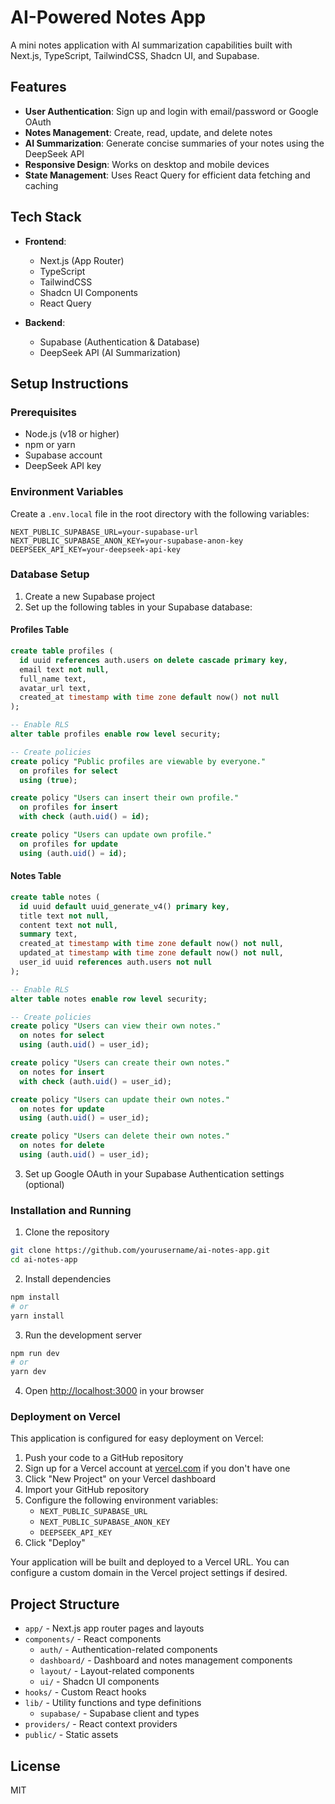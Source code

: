 # AI-Powered Notes App

A mini notes application with AI summarization capabilities built with Next.js, TypeScript, TailwindCSS, Shadcn UI, and Supabase.

## Features

- **User Authentication**: Sign up and login with email/password or Google OAuth
- **Notes Management**: Create, read, update, and delete notes
- **AI Summarization**: Generate concise summaries of your notes using the DeepSeek API
- **Responsive Design**: Works on desktop and mobile devices
- **State Management**: Uses React Query for efficient data fetching and caching

## Tech Stack

- **Frontend**:
  - Next.js (App Router)
  - TypeScript
  - TailwindCSS
  - Shadcn UI Components
  - React Query

- **Backend**:
  - Supabase (Authentication & Database)
  - DeepSeek API (AI Summarization)

## Setup Instructions

### Prerequisites

- Node.js (v18 or higher)
- npm or yarn
- Supabase account
- DeepSeek API key

### Environment Variables

Create a `.env.local` file in the root directory with the following variables:

```
NEXT_PUBLIC_SUPABASE_URL=your-supabase-url
NEXT_PUBLIC_SUPABASE_ANON_KEY=your-supabase-anon-key
DEEPSEEK_API_KEY=your-deepseek-api-key
```

### Database Setup

1. Create a new Supabase project
2. Set up the following tables in your Supabase database:

#### Profiles Table
```sql
create table profiles (
  id uuid references auth.users on delete cascade primary key,
  email text not null,
  full_name text,
  avatar_url text,
  created_at timestamp with time zone default now() not null
);

-- Enable RLS
alter table profiles enable row level security;

-- Create policies
create policy "Public profiles are viewable by everyone."
  on profiles for select
  using (true);

create policy "Users can insert their own profile."
  on profiles for insert
  with check (auth.uid() = id);

create policy "Users can update own profile."
  on profiles for update
  using (auth.uid() = id);
```

#### Notes Table
```sql
create table notes (
  id uuid default uuid_generate_v4() primary key,
  title text not null,
  content text not null,
  summary text,
  created_at timestamp with time zone default now() not null,
  updated_at timestamp with time zone default now() not null,
  user_id uuid references auth.users not null
);

-- Enable RLS
alter table notes enable row level security;

-- Create policies
create policy "Users can view their own notes."
  on notes for select
  using (auth.uid() = user_id);

create policy "Users can create their own notes."
  on notes for insert
  with check (auth.uid() = user_id);

create policy "Users can update their own notes."
  on notes for update
  using (auth.uid() = user_id);

create policy "Users can delete their own notes."
  on notes for delete
  using (auth.uid() = user_id);
```

3. Set up Google OAuth in your Supabase Authentication settings (optional)

### Installation and Running

1. Clone the repository
```bash
git clone https://github.com/yourusername/ai-notes-app.git
cd ai-notes-app
```

2. Install dependencies
```bash
npm install
# or
yarn install
```

3. Run the development server
```bash
npm run dev
# or
yarn dev
```

4. Open [http://localhost:3000](http://localhost:3000) in your browser

### Deployment on Vercel

This application is configured for easy deployment on Vercel:

1. Push your code to a GitHub repository
2. Sign up for a Vercel account at [vercel.com](https://vercel.com) if you don't have one
3. Click "New Project" on your Vercel dashboard
4. Import your GitHub repository
5. Configure the following environment variables:
   - `NEXT_PUBLIC_SUPABASE_URL`
   - `NEXT_PUBLIC_SUPABASE_ANON_KEY`
   - `DEEPSEEK_API_KEY`
6. Click "Deploy"

Your application will be built and deployed to a Vercel URL. You can configure a custom domain in the Vercel project settings if desired.

## Project Structure

- `app/` - Next.js app router pages and layouts
- `components/` - React components
  - `auth/` - Authentication-related components
  - `dashboard/` - Dashboard and notes management components
  - `layout/` - Layout-related components
  - `ui/` - Shadcn UI components
- `hooks/` - Custom React hooks
- `lib/` - Utility functions and type definitions
  - `supabase/` - Supabase client and types
- `providers/` - React context providers
- `public/` - Static assets

## License

MIT